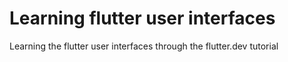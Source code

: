 # Learning flutter user interfaces
Learning the flutter user interfaces through the flutter.dev tutorial
